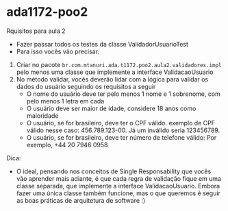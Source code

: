 # ada1172-poo2

Rquisitos para aula 2

* Fazer passar todos os testes da classe ValidadorUsuarioTest
* Para isso vocês vão precisar:
1. Criar no pacote `br.com.mtanuri.ada.t1172.poo2.aula2.validadores.impl` pelo menos uma classe que implemente a interface ValidacaoUsuario
2. No método validar, vocês deverão lidar com a lógica para validar os dados do usuário seguindo os requisitos a seguir
   - O nome do usuário deve ter pelo menos 1 nome e 1 sobrenome, com pelo menos 1 letra em cada
   - O usuário deve ser maior de idade, considere 18 anos como maioridade
   - O usuário, se for brasileiro, deve ter o CPF válido. exemplo de CPF válido nesse caso: 456.789.123-00. Já um inválido seria 123456789.
   - O usuário, se for brasileiro, deve ter número de telefone válido: Por exemplo, +44 20 7946 0958

Dica: 
* O ideal, pensando nos conceitos de Single Responsability que vocês vão aprender mais adiante, é que cada regra de validação fique em uma classe separada, que implemente a interface ValidacaoUsuario. Embora fazer uma única classe também funcione, mas o que queremos é seguir as boas práticas de arquitetura de software :) 
